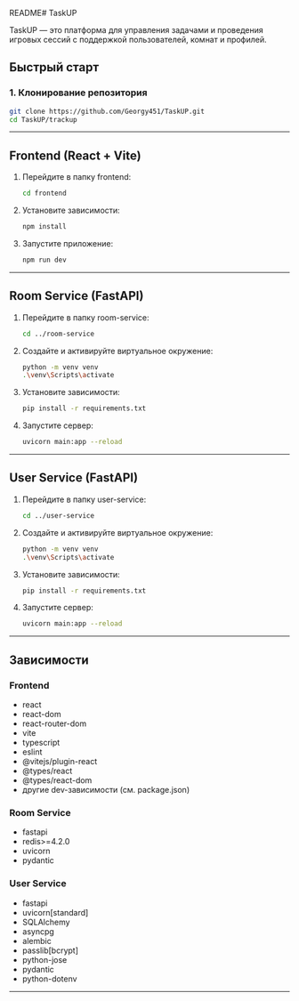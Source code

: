 README# TaskUP

TaskUP — это платформа для управления задачами и проведения игровых сессий с поддержкой пользователей, комнат и профилей.

## Быстрый старт

### 1. Клонирование репозитория
```sh
git clone https://github.com/Georgy451/TaskUP.git
cd TaskUP/trackup
```

---

## Frontend (React + Vite)

1. Перейдите в папку frontend:
   ```sh
   cd frontend
   ```
2. Установите зависимости:
   ```sh
   npm install
   ```
3. Запустите приложение:
   ```sh
   npm run dev
   ```

---

## Room Service (FastAPI)

1. Перейдите в папку room-service:
   ```sh
   cd ../room-service
   ```
2. Создайте и активируйте виртуальное окружение:
   ```sh
   python -m venv venv
   .\venv\Scripts\activate
   ```
3. Установите зависимости:
   ```sh
   pip install -r requirements.txt
   ```
4. Запустите сервер:
   ```sh
   uvicorn main:app --reload
   ```

---

## User Service (FastAPI)

1. Перейдите в папку user-service:
   ```sh
   cd ../user-service
   ```
2. Создайте и активируйте виртуальное окружение:
   ```sh
   python -m venv venv
   .\venv\Scripts\activate
   ```
3. Установите зависимости:
   ```sh
   pip install -r requirements.txt
   ```
4. Запустите сервер:
   ```sh
   uvicorn main:app --reload
   ```

---

## Зависимости

### Frontend
- react
- react-dom
- react-router-dom
- vite
- typescript
- eslint
- @vitejs/plugin-react
- @types/react
- @types/react-dom
- другие dev-зависимости (см. package.json)

### Room Service
- fastapi
- redis>=4.2.0
- uvicorn
- pydantic

### User Service
- fastapi
- uvicorn[standard]
- SQLAlchemy
- asyncpg
- alembic
- passlib[bcrypt]
- python-jose
- pydantic
- python-dotenv

---